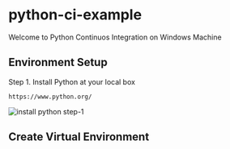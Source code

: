 # python-ci-example

Welcome to Python Continuos Integration on Windows Machine

## Environment Setup

Step 1. Install Python at your local box

`https://www.python.org/`

![install python step-1]()

## Create Virtual Environment

 